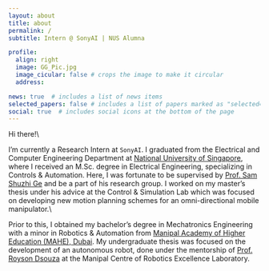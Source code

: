```yaml
---
layout: about
title: about
permalink: /
subtitle: Intern @ SonyAI | NUS Alumna

profile:
  align: right
  image: GG_Pic.jpg
  image_cicular: false # crops the image to make it circular
  address: 

news: true  # includes a list of news items
selected_papers: false # includes a list of papers marked as "selected={true}"
social: true  # includes social icons at the bottom of the page
---
```


Hi there!\\

I’m currently a Research Intern at `SonyAI`. I graduated from the Electrical and Computer Engineering Department at [National University of Singapore](https://www.nus.edu.sg/), where I received an M.Sc. degree in Electrical Engineering, specializing in Controls & Automation. Here, I was fortunate to be supervised by [Prof. Sam Shuzhi Ge](https://cde.nus.edu.sg/ece/staff/ge-shuzhi-sam/) and be a part of his research group. I worked on my master’s thesis under his advice at the Control & Simulation Lab which was focused on developing new motion planning schemes for an omni-directional mobile manipulator.\\

Prior to this, I obtained my bachelor’s degree in Mechatronics Engineering with a minor in Robotics & Automation from [Manipal Academy of Higher Education (MAHE), Dubai](https://www.manipaldubai.com/). My undergraduate thesis was focused on the development of an autonomous robot, done under the mentorship of [Prof. Royson Dsouza](https://www.linkedin.com/in/royson-dsouza-a20092141/?originalSubdomain=fi) at the Manipal Centre of Robotics Excellence Laboratory.
